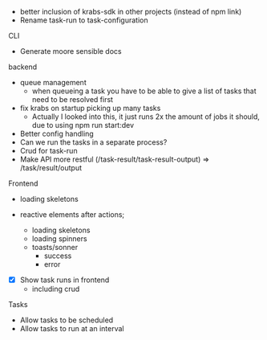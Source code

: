 - better inclusion of krabs-sdk in other projects (instead of npm link)
- Rename task-run to task-configuration

CLI

- Generate moore sensible docs

backend

- queue management
  - when queueing a task you have to be able to give a list of tasks that need to be resolved first
- fix krabs on startup picking up many tasks
  - Actually I looked into this, it just runs 2x the amount of jobs it should, due to using npm run start:dev
- Better config handling
- Can we run the tasks in a separate process?
- Crud for task-run
- Make API more restful (/task-result/task-result-output) => /task/result/output

Frontend

- loading skeletons
- reactive elements after actions;

  - loading skeletons
  - loading spinners
  - toasts/sonner
    - success
    - error

- [x] Show task runs in frontend
  - including crud

Tasks

- Allow tasks to be scheduled
- Allow tasks to run at an interval
